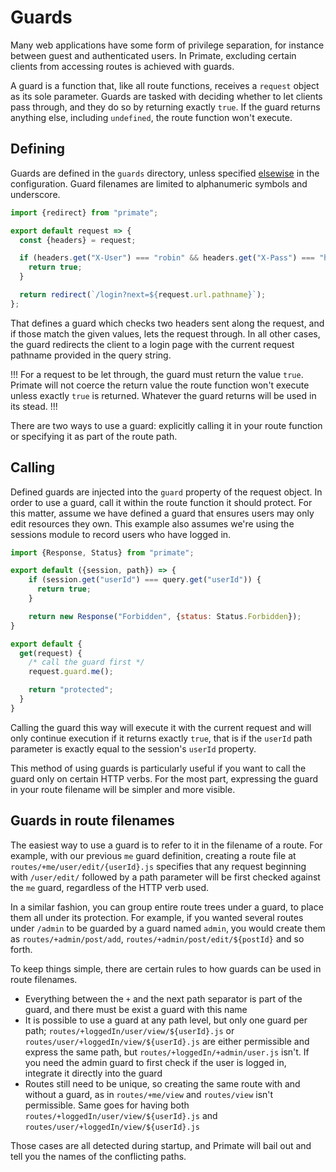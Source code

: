 # Guards

Many web applications have some form of privilege separation, for instance
between guest and authenticated users. In Primate, excluding certain clients
from accessing routes is achieved with guards.

A guard is a function that, like all route functions, receives a `request`
object as its sole parameter. Guards are tasked with deciding whether to let
clients pass through, and they do so by returning exactly `true`. If the guard
returns anything else, including `undefined`, the route function won't execute.

## Defining

Guards are defined in the `guards` directory, unless specified
[elsewise](/guide/configuration/#paths-guards) in the configuration. Guard
filenames are limited to alphanumeric symbols and underscore.

```js caption=guards/loggedIn.js | defining a guard
import {redirect} from "primate";

export default request => {
  const {headers} = request;

  if (headers.get("X-User") === "robin" && headers.get("X-Pass") === "h00d") {
    return true;
  }

  return redirect(`/login?next=${request.url.pathname}`);
};
```

That defines a guard which checks two headers sent along the request, and if
those match the given values, lets the request through. In all other cases, the
guard redirects the client to a login page with the current request pathname
provided in the query string.

!!!
For a request to be let through, the guard must return the value `true`.
Primate will not coerce the return value the route function won't execute unless
exactly `true` is returned. Whatever the guard returns will be used in its
stead.
!!!

There are two ways to use a guard: explicitly calling it in your route
function or specifying it as part of the route path.

## Calling

Defined guards are injected into the `guard` property of the request object. In
order to use a guard, call it within the route function it should protect. For
this matter, assume we have defined a guard that ensures users may only edit
resources they own. This example also assumes we're using the sessions module
to record users who have logged in.

```js caption=guards/me.js | protecting your own resources
import {Response, Status} from "primate";

export default ({session, path}) => {
    if (session.get("userId") === query.get("userId")) {
      return true;
    }

    return new Response("Forbidden", {status: Status.Forbidden});
}
```

```js caption=routes/user/edit/${userId}.js | calling guards
export default {
  get(request) {
    /* call the guard first */
    request.guard.me();

    return "protected";
  }
}
```

Calling the guard this way will execute it with the current request and will
only continue execution if it returns exactly `true`, that is if the `userId`
path parameter is exactly equal to the session's `userId` property.

This method of using guards is particularly useful if you want to call the
guard only on certain HTTP verbs. For the most part, expressing the guard in
your route filename will be simpler and more visible.

## Guards in route filenames

The easiest way to use a guard is to refer to it in the filename of a route.
For example, with our previous `me` guard definition, creating a route file
at `routes/+me/user/edit/{userId}.js` specifies that any request beginning with
`/user/edit/` followed by a path parameter will be first checked against the
`me` guard, regardless of the HTTP verb used.

In a similar fashion, you can group entire route trees under a guard, to place
them all under its protection. For example, if you wanted several routes under
`/admin` to be guarded by a guard named `admin`, you would create them as
`routes/+admin/post/add`, `routes/+admin/post/edit/${postId}` and so forth.

To keep things simple, there are certain rules to how guards can be used in
route filenames.

* Everything between the `+` and the next path separator is part of the guard,
  and there must be exist a guard with this name
* It is possible to use a guard at any path level, but only one guard per path;
`routes/+loggedIn/user/view/${userId}.js` or
`routes/user/+loggedIn/view/${userId}.js` are either permissible and express
the same path, but `routes/+loggedIn/+admin/user.js` isn't. If you need the
admin guard to first check if the user is logged in, integrate it directly into
the  guard
* Routes still need to be unique, so creating the same route with and without a
guard, as in `routes/+me/view` and `routes/view` isn't permissible. Same goes
for having both `routes/+loggedIn/user/view/${userId}.js` and 
`routes/user/+loggedIn/view/${userId}.js`

Those cases are all detected during startup, and Primate will bail out and tell
you the names of the conflicting paths.

